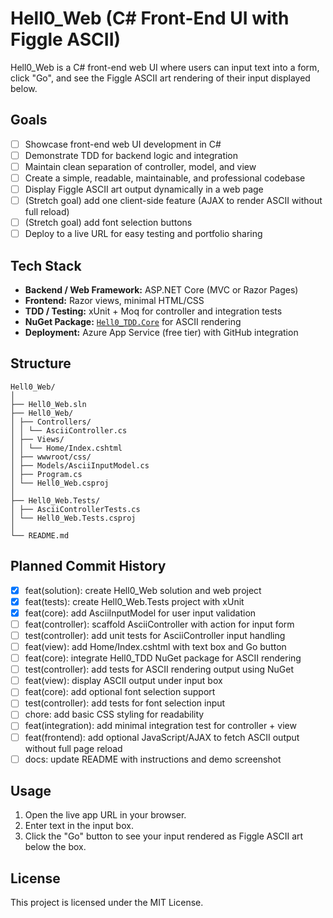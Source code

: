 # Hell0_Web (C# Front-End UI with Figgle ASCII)

Hell0_Web is a C# front-end web UI where users can input text into a form, click "Go", and see the Figgle ASCII art rendering of their input displayed below.

## Goals
- [ ] Showcase front-end web UI development in C#
- [ ] Demonstrate TDD for backend logic and integration
- [ ] Maintain clean separation of controller, model, and view
- [ ] Create a simple, readable, maintainable, and professional codebase
- [ ] Display Figgle ASCII art output dynamically in a web page
- [ ] (Stretch goal) add one client-side feature (AJAX to render ASCII without full reload)
- [ ] (Stretch goal) add font selection buttons
- [ ] Deploy to a live URL for easy testing and portfolio sharing

## Tech Stack
- **Backend / Web Framework:** ASP.NET Core (MVC or Razor Pages)
- **Frontend:** Razor views, minimal HTML/CSS
- **TDD / Testing:** xUnit + Moq for controller and integration tests
- **NuGet Package:** [`Hell0_TDD.Core`](https://www.nuget.org/packages/Hell0_TDD.Core) for ASCII rendering
- **Deployment:** Azure App Service (free tier) with GitHub integration

## Structure
```
Hell0_Web/
│
├── Hell0_Web.sln
├── Hell0_Web/
│ ├── Controllers/
│ │ └── AsciiController.cs
│ ├── Views/
│ │ └── Home/Index.cshtml
│ ├── wwwroot/css/
│ ├── Models/AsciiInputModel.cs
│ ├── Program.cs
│ └── Hell0_Web.csproj
│
├── Hell0_Web.Tests/
│ ├── AsciiControllerTests.cs
│ └── Hell0_Web.Tests.csproj
│
└── README.md
```

## Planned Commit History
- [x] feat(solution): create Hell0_Web solution and web project
- [x] feat(tests): create Hell0_Web.Tests project with xUnit
- [x] feat(core): add AsciiInputModel for user input validation
- [ ] feat(controller): scaffold AsciiController with action for input form
- [ ] test(controller): add unit tests for AsciiController input handling
- [ ] feat(view): add Home/Index.cshtml with text box and Go button
- [ ] feat(core): integrate Hell0_TDD NuGet package for ASCII rendering
- [ ] test(controller): add tests for ASCII rendering output using NuGet
- [ ] feat(view): display ASCII output under input box
- [ ] feat(core): add optional font selection support
- [ ] test(controller): add tests for font selection input
- [ ] chore: add basic CSS styling for readability
- [ ] feat(integration): add minimal integration test for controller + view
- [ ] feat(frontend): add optional JavaScript/AJAX to fetch ASCII output without full page reload
- [ ] docs: update README with instructions and demo screenshot

## Usage
1. Open the live app URL in your browser.
2. Enter text in the input box.
3. Click the "Go" button to see your input rendered as Figgle ASCII art below the box.
<!-- Stretch Goal: select a Figgle font. -->

## License
This project is licensed under the MIT License.


